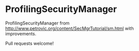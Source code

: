 ProfilingSecurityManager
===========================

ProfilingSecurityManager from http://www.petrovic.org/content/SecMgrTutorial/sm.html with improvements.

Pull requests welcome!
